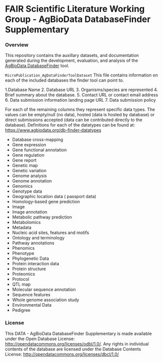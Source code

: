 # FAIR Scientific Literature Working Group - AgBioData DatabaseFinder Supplementary 
### Overview
This repository contains the auxillary datasets, and documentation generated during the development, evaluation, and analysis of the [AgBioData DatabaseFinder](https://www.agbiodata.org/databasefinder) tool. 


```MicroPublication_AgDataFinderToolDataset```
This file contains information on each of the included databases the finder tool can point to.  

1.Database Name
2. Database URL
3. Organisms/species are represented 
4. Brief summary about the database.
5. Contact URL or contact email address
6. Data submission information landing page URL
7. Data submission policy

For each of the remaining columns they represent specific data types. The values can be empty/null (no data), hosted (data is hosted by database) or direct submissions accepted (data can be contributed directly to the database). Definitions for each of the datatypes can be found at: https://www.agbiodata.org/db-finder-datatypes


- Database cross-mapping
- Gene expression
- Gene functional annotation
- Gene regulation
- Gene report
- Genetic map
- Genetic variation
- Genome analysis
- Genome annotation
- Genomics
- Genotype data
- Geographic location data ( passport data)
- Homology-based gene prediction
- Image
- Image annotation
- Metabolic pathway prediction
- Metabolomics
- Metadata
- Nucleic acid sites, features and motifs
- Ontology and terminology
- Pathway annotations
- Phenomics
 - Phenotype
- Phylogenetic Data
 - Protein interaction data
- Protein structure
- Proteomics
- Protocol
- QTL map
- Molecular sequence annotation
- Sequence features 
- Whole genome association study
- Environmental Data
- Pedigree



### License
This DATA - AgBioData DatabaseFinder Supplementary is made available under the Open Database License: http://opendatacommons.org/licenses/odbl/1.0/. Any rights in individual contents of the database are licensed under the Database Contents License: http://opendatacommons.org/licenses/dbcl/1.0/
